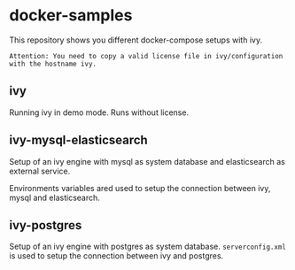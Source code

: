 # docker-samples

This repository shows you different docker-compose setups with ivy.

    Attention: You need to copy a valid license file in ivy/configuration
    with the hostname ivy.

## ivy

Running ivy in demo mode. Runs without license.

## ivy-mysql-elasticsearch

Setup of an ivy engine with mysql as system database and
elasticsearch as external service.

Environments variables ared used to setup the connection between
ivy, mysql and elasticsearch.

## ivy-postgres

Setup of an ivy engine with postgres as system database.
`serverconfig.xml` is used to setup the connection between
ivy and postgres.
